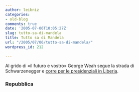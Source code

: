 ```yaml
---
author: leibniz
categories:
- old-blog
comments: true
date: '2005-07-06T10:05:27Z'
slug: tutto-sa-di-mandela
title: Tutto sa di Mandela
url: "/2005/07/06/tutto-sa-di-mandela/"
wordpress_id: 212

---
```

Al grido di «il futuro e vostro» George Weah segue la strada di Schwarzenegger e [corre per le presidenziali in Liberia](https://www.repubblica.it/2005/g/sezioni/esteri/weah/weah/weah.html).  



### Repubblica
